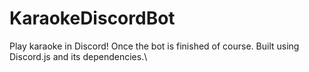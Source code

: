 # KaraokeDiscordBot
Play karaoke in Discord! Once the bot is finished of course.
Built using Discord.js and its dependencies.\
